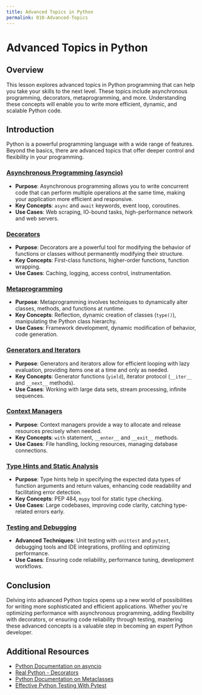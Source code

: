 ```yaml
---
title: Advanced Topics in Python
permalink: 010-Advanced-Topics
---
```


# Advanced Topics in Python

## Overview
This lesson explores advanced topics in Python programming that can help you take your skills to the next level. These topics include asynchronous programming, decorators, metaprogramming, and more. Understanding these concepts will enable you to write more efficient, dynamic, and scalable Python code.

## Introduction

Python is a powerful programming language with a wide range of features. Beyond the basics, there are advanced topics that offer deeper control and flexibility in your programming.

### [Asynchronous Programming (asyncio)](010-1-Asynchronous-Programming-(asyncio))

- **Purpose**: Asynchronous programming allows you to write concurrent code that can perform multiple operations at the same time, making your application more efficient and responsive.
- **Key Concepts**: `async` and `await` keywords, event loop, coroutines.
- **Use Cases**: Web scraping, IO-bound tasks, high-performance network and web servers.

### [Decorators](010-2-Decorators)

- **Purpose**: Decorators are a powerful tool for modifying the behavior of functions or classes without permanently modifying their structure.
- **Key Concepts**: First-class functions, higher-order functions, function wrapping.
- **Use Cases**: Caching, logging, access control, instrumentation.

### [Metaprogramming](010-3-Metaprogramming)

- **Purpose**: Metaprogramming involves techniques to dynamically alter classes, methods, and functions at runtime.
- **Key Concepts**: Reflection, dynamic creation of classes (`type()`), manipulating the Python class hierarchy.
- **Use Cases**: Framework development, dynamic modification of behavior, code generation.

### [Generators and Iterators](010-4-Generators-and-Iterators)

- **Purpose**: Generators and iterators allow for efficient looping with lazy evaluation, providing items one at a time and only as needed.
- **Key Concepts**: Generator functions (`yield`), iterator protocol (`__iter__` and `__next__` methods).
- **Use Cases**: Working with large data sets, stream processing, infinite sequences.

### [Context Managers](010-5-Context-Managers)

- **Purpose**: Context managers provide a way to allocate and release resources precisely when needed.
- **Key Concepts**: `with` statement, `__enter__` and `__exit__` methods.
- **Use Cases**: File handling, locking resources, managing database connections.

### [Type Hints and Static Analysis](010-6-Type-Hints-and-Static-Analysis)

- **Purpose**: Type hints help in specifying the expected data types of function arguments and return values, enhancing code readability and facilitating error detection.
- **Key Concepts**: PEP 484, `mypy` tool for static type checking.
- **Use Cases**: Large codebases, improving code clarity, catching type-related errors early.

### [Testing and Debugging](010-7-Testing-and-Debugging)

- **Advanced Techniques**: Unit testing with `unittest` and `pytest`, debugging tools and IDE integrations, profiling and optimizing performance.
- **Use Cases**: Ensuring code reliability, performance tuning, development workflows.

## Conclusion

Delving into advanced Python topics opens up a new world of possibilities for writing more sophisticated and efficient applications. Whether you're optimizing performance with asynchronous programming, adding flexibility with decorators, or ensuring code reliability through testing, mastering these advanced concepts is a valuable step in becoming an expert Python developer.

## Additional Resources

- [Python Documentation on asyncio](https://docs.python.org/3/library/asyncio.html)
- [Real Python - Decorators](https://realpython.com/primer-on-python-decorators/)
- [Python Documentation on Metaclasses](https://docs.python.org/3/reference/datamodel.html#customizing-class-creation)
- [Effective Python Testing With Pytest](https://realpython.com/pytest-python-testing/)
